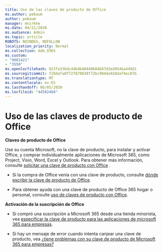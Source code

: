 ```yaml
---
title: Uso de las claves de producto de Office
ms.author: pebaum
author: pebaum
manager: mnirkhe
ms.date: 04/21/2020
ms.audience: Admin
ms.topic: article
ROBOTS: NOINDEX, NOFOLLOW
localization_priority: Normal
ms.collection: Adm_O365
ms.custom:
- "9001421"
- "3550"
ms.openlocfilehash: 923fa33bdc44bdb40440b84b87d3e4954ba449d1
ms.sourcegitcommit: f28dafa0f727870038f72bc904da926daf4ec07b
ms.translationtype: MT
ms.contentlocale: es-ES
ms.lasthandoff: 06/05/2020
ms.locfileid: "44582468"
---
```

# <a name="using-office-product-keys"></a>Uso de las claves de producto de Office

**Claves de producto de Office**

Use su cuenta Microsoft, no la clave de producto, para instalar y activar Office, y comprar individualmente aplicaciones de Microsoft 365, como Project, Visio, Word, Excel y Outlook. Para obtener más información, consulte [solicitar una clave de producto con Office](https://support.office.com/article/12a5763a-d45c-4685-8c95-a44500213759?ui=en-US&rs=en-US&ad=US#bkmk_promptforpkey) .

- Si la compra de Office venía con una clave de producto, consulte [dónde escribir la clave de producto de Office](https://support.office.com/article/Where-to-enter-your-Office-product-key-0a82e5ae-739e-4b92-a6f4-2ec780c185db).

- Para obtener ayuda con una clave de producto de Office 365 hogar o personal, consulte [uso de claves de producto con Office](https://support.office.com/article/using-product-keys-with-office-12a5763a-d45c-4685-8c95-a44500213759).

**Activación de la suscripción de Office** 

- Si compró una suscripción a Microsoft 365 desde una tienda minorista, vea [especificar la clave de producto para las aplicaciones de microsoft 365 para empresas](https://docs.microsoft.com/microsoft-365/commerce/enter-your-product-key).

- Si hay un mensaje de error cuando intenta canjear una clave de producto, vea [¿tiene problemas con su clave de producto de Microsoft 365 para empresas?](https://docs.microsoft.com/microsoft-365/commerce/product-key-errors-and-solutions)

